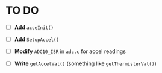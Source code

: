 <h1>TO DO</h1>

 - [ ] <b>Add</b> `acceInit()`
 - [ ] <b>Add</b> `SetupAccel()`
 - [ ] <b>Modify</b> `ADC10_ISR` in `adc.c` for accel readings
 - [ ] <b>Write</b> `getAccelVal()` (something like `getThermisterVal()`)
 
